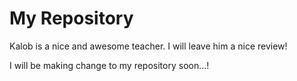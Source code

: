 # My Repository

Kalob is a nice and awesome teacher. I will leave him a nice review!

I will be making change to my repository soon...!
